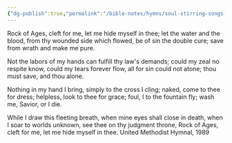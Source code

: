 ```yaml
---
{"dg-publish":true,"permalink":"/bible-notes/hymns/soul-stirring-songs-and-hymns/rock-of-ages/","title":"Rock of Ages","created":"","updated":""}
---
```



Rock of Ages, cleft for me,
let me hide myself in thee;
let the water and the blood,
from thy wounded side which flowed,
be of sin the double cure;
save from wrath and make me pure.

Not the labors of my hands
can fulfill thy law's demands;
could my zeal no respite know,
could my tears forever flow,
all for sin could not atone;
thou must save, and thou alone.

Nothing in my hand I bring,
simply to the cross I cling;
naked, come to thee for dress;
helpless, look to thee for grace;
foul, I to the fountain fly;
wash me, Savior, or I die.

While I draw this fleeting breath,
when mine eyes shall close in death,
when I soar to worlds unknown,
see thee on thy judgment throne,
Rock of Ages, cleft for me,
let me hide myself in thee.
United Methodist Hymnal, 1989